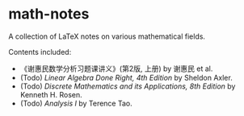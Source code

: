 # math-notes
A collection of LaTeX notes on various mathematical fields.

Contents included:
- 《谢惠民数学分析习题课讲义》(第2版, 上册) by 谢惠民 et al.
- (Todo) *Linear Algebra Done Right, 4th Edition* by Sheldon Axler.
- (Todo) *Discrete Mathematics and its Applications, 8th Edition* by Kenneth H. Rosen.
- (Todo) *Analysis I* by Terence Tao.
